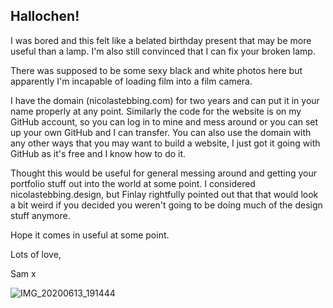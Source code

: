 ## Hallochen!

I was bored and this felt like a belated birthday present that may be more useful than a lamp. I'm also still convinced that I can fix your broken lamp.

There was supposed to be some sexy black and white photos here but apparently I'm incapable of loading film into a film camera.

I have the domain (nicolastebbing.com) for two years and can put it in your name properly at any point. Similarly the code for the website is on my GitHub account, so you can log in to mine and mess around or you can set up your own GitHub and I can transfer. You can also use the domain with any other ways that you may want to build a website, I just got it going with GitHub as it's free and I know how to do it.

Thought this would be useful for general messing around and getting your portfolio stuff out into the world at some point. I considered nicolastebbing.design, but Finlay rightfully pointed out that that would look a bit weird if you decided you weren't going to be doing much of the design stuff anymore. 

Hope it comes in useful at some point.

Lots of love,

Sam x

![IMG_20200613_191444](https://user-images.githubusercontent.com/15129871/115560953-ff865380-a2ac-11eb-8d8e-a0082a5576e8.jpg)
